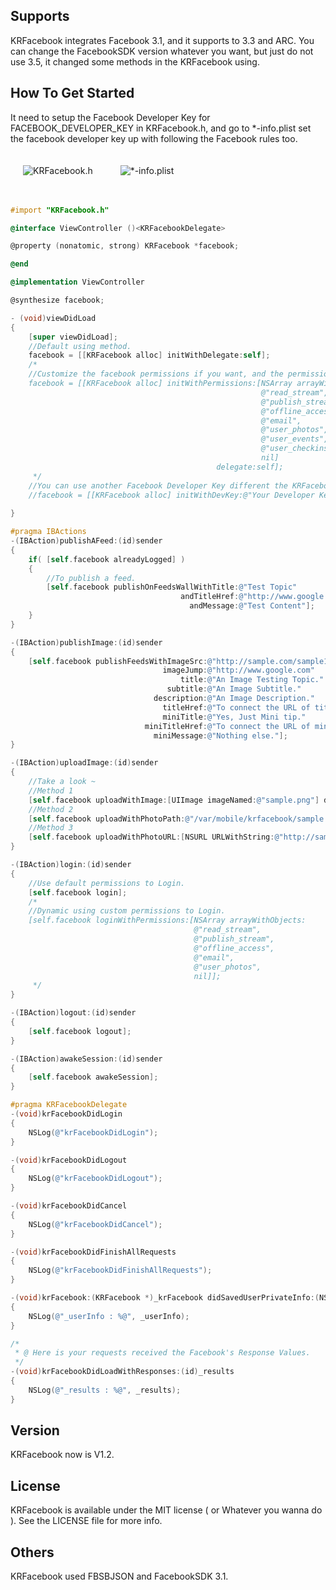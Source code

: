 ## Supports

KRFacebook integrates Facebook 3.1, and it supports to 3.3 and ARC. You can change the FacebookSDK version whatever you want, but just do not use 3.5, it changed some methods in the KRFacebook using.

## How To Get Started

It need to setup the Facebook Developer Key for FACEBOOK_DEVELOPER_KEY in KRFacebook.h, and go to *-info.plist set the facebook developer key up with following the Facebook rules too.

<img src="https://dl.dropbox.com/u/83663874/GitHubs/KRFacebook-2.png" alt="KRFacebook.h" title="KRFacebook.h" style="margin: 20px;" class="center" />

<img src="https://dl.dropbox.com/u/83663874/GitHubs/KRFacebook-1.png" alt=" *-info.plist" title=" *-info.plist" style="margin: 20px;" class="center" />

``` objective-c

#import "KRFacebook.h"

@interface ViewController ()<KRFacebookDelegate>

@property (nonatomic, strong) KRFacebook *facebook;

@end

@implementation ViewController

@synthesize facebook;

- (void)viewDidLoad
{
    [super viewDidLoad];
    //Default using method.
    facebook = [[KRFacebook alloc] initWithDelegate:self];
    /*
    //Customize the facebook permissions if you want, and the permissions will be the default standard request.
    facebook = [[KRFacebook alloc] initWithPermissions:[NSArray arrayWithObjects:
                                                        @"read_stream",
                                                        @"publish_stream",
                                                        @"offline_access",
                                                        @"email",
                                                        @"user_photos",
                                                        @"user_events",
                                                        @"user_checkins",
                                                        nil]
                                              delegate:self];
     */
    //You can use another Facebook Developer Key different the KRFacebook.h define your default developer key.
    //facebook = [[KRFacebook alloc] initWithDevKey:@"Your Developer Key of Facebook App" delegate:self];
    
}

#pragma IBActions
-(IBAction)publishAFeed:(id)sender
{
    if( [self.facebook alreadyLogged] )
    {
        //To publish a feed.
        [self.facebook publishOnFeedsWallWithTitle:@"Test Topic"
                                      andTitleHref:@"http://www.google.com"
                                        andMessage:@"Test Content"];
    }
}

-(IBAction)publishImage:(id)sender
{
    [self.facebook publishFeedsWithImageSrc:@"http://sample.com/sample1.jpg"
                                  imageJump:@"http://www.google.com"
                                      title:@"An Image Testing Topic."
                                   subtitle:@"An Image Subtitle."
                                description:@"An Image Description."
                                  titleHref:@"To connect the URL of title."
                                  miniTitle:@"Yes, Just Mini tip."
                              miniTitleHref:@"To connect the URL of miniTitle."
                                miniMessage:@"Nothing else."];
}

-(IBAction)uploadImage:(id)sender
{
    //Take a look ~
    //Method 1
    [self.facebook uploadWithImage:[UIImage imageNamed:@"sample.png"] description:@"Uploaded from an Image"];
    //Method 2
    [self.facebook uploadWithPhotoPath:@"/var/mobile/krfacebook/sample.png" description:@"Uploaded from a local file path"];
    //Method 3
    [self.facebook uploadWithPhotoURL:[NSURL URLWithString:@"http://sample.com/sampe1.jpg"] description:@"Uploaded from URL"];
}

-(IBAction)login:(id)sender
{
    //Use default permissions to Login.
    [self.facebook login];
    /*
    //Dynamic using custom permissions to Login.
    [self.facebook loginWithPermissions:[NSArray arrayWithObjects:
                                         @"read_stream",
                                         @"publish_stream",
                                         @"offline_access",
                                         @"email",
                                         @"user_photos",
                                         nil]];
     */
}

-(IBAction)logout:(id)sender
{
    [self.facebook logout];
}

-(IBAction)awakeSession:(id)sender
{
    [self.facebook awakeSession];
}

#pragma KRFacebookDelegate
-(void)krFacebookDidLogin
{
    NSLog(@"krFacebookDidLogin");
}

-(void)krFacebookDidLogout
{
    NSLog(@"krFacebookDidLogout");
}

-(void)krFacebookDidCancel
{
    NSLog(@"krFacebookDidCancel");
}

-(void)krFacebookDidFinishAllRequests
{
    NSLog(@"krFacebookDidFinishAllRequests");
}

-(void)krFacebook:(KRFacebook *)_krFacebook didSavedUserPrivateInfo:(NSDictionary *)_userInfo
{
    NSLog(@"_userInfo : %@", _userInfo);
}

/*
 * @ Here is your requests received the Facebook's Response Values.
 */
-(void)krFacebookDidLoadWithResponses:(id)_results
{
    NSLog(@"_results : %@", _results);
}
```

## Version

KRFacebook now is V1.2.

## License

KRFacebook is available under the MIT license ( or Whatever you wanna do ). See the LICENSE file for more info.

## Others

KRFacebook used FBSBJSON and FacebookSDK 3.1.

